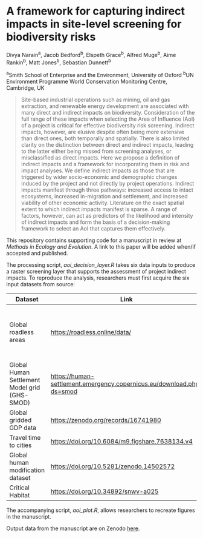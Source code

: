 # A framework for capturing indirect impacts in site-level screening for biodiversity risks

Divya Narain<sup>a</sup>, Jacob Bedford<sup>b</sup>, Elspeth
Grace<sup>b</sup>, Alfred Muge<sup>b</sup>, Aime Rankin<sup>b</sup>,
Matt Jones<sup>b</sup>, Sebastian Dunnett<sup>b</sup>

<sup>a</sup>Smith School of Enterprise and the Environment, University
of Oxford <sup>b</sup>UN Environment Programme World Conservation
Monitoring Centre, Cambridge, UK

> Site-based industrial operations such as mining, oil and gas
> extraction, and renewable energy development are associated with many
> direct and indirect impacts on biodiversity. Consideration of the full
> range of these impacts when selecting the Area of Influence (AoI) of a
> project is critical for effective biodiversity risk screening.
> Indirect impacts, however, are elusive despite often being more
> extensive than direct ones, both temporally and spatially. There is
> also limited clarity on the distinction between direct and indirect
> impacts, leading to the latter either being missed from screening
> analyses, or misclassified as direct impacts. Here we propose a
> definition of indirect impacts and a framework for incorporating them
> in risk and impact analyses. We define indirect impacts as those that
> are triggered by wider socio-economic and demographic changes induced
> by the project and not directly by project operations. Indirect
> impacts manifest through three pathways: increased access to intact
> ecosystems, increased in-migration and settlement, and increased
> viability of other economic activity. Literature on the exact spatial
> extent to which indirect impacts manifest is sparse. A range of
> factors, however, can act as predictors of the likelihood and
> intensity of indirect impacts and form the basis of a decision-making
> framework to select an AoI that captures them effectively.

This repository contains supporting code for a manuscript in review at
*Methods in Ecology and Evolution*. A link to this paper will be added
when/if accepted and published.

The processing script, *aoi\_decision\_layer.R* takes six data inputs to
produce a raster screening layer that supports the assessment of project
indirect impacts. To reproduce the analysis, researchers must first
acquire the six input datasets from source:

<table>
<colgroup>
<col style="width: 15%" />
<col style="width: 48%" />
<col style="width: 20%" />
<col style="width: 16%" />
</colgroup>
<thead>
<tr>
<th>Dataset</th>
<th>Link</th>
<th>Variant used</th>
<th>Copyright</th>
</tr>
</thead>
<tbody>
<tr>
<td>Global roadless areas</td>
<td><a
href="https://roadless.online/data/">https://roadless.online/data/</a></td>
<td>Global shapefile</td>
<td>Open Data Commons Open Database Licence (ODbL)</td>
</tr>
<tr>
<td>Global Human Settlement Model grid (GHS-SMOD)</td>
<td><a
href="https://human-settlement.emergency.copernicus.eu/download.php?ds=smod">https://human-settlement.emergency.copernicus.eu/download.php?ds=smod</a></td>
<td>1km in Mollweide projection</td>
<td>CC BY</td>
</tr>
<tr>
<td>Global gridded GDP data</td>
<td><a
href="https://zenodo.org/records/16741980">https://zenodo.org/records/16741980</a></td>
<td>2020 total GDP at 30arcsecs</td>
<td>CC BY</td>
</tr>
<tr>
<td>Travel time to cities</td>
<td><a
href="https://doi.org/10.6084/m9.figshare.7638134.v4">https://doi.org/10.6084/m9.figshare.7638134.v4</a></td>
<td>“travel_time_to_cities_9.tif”, i.e. settlements over 50,000</td>
<td>CC BY</td>
</tr>
<tr>
<td>Global human modification dataset</td>
<td><a
href="https://doi.org/10.5281/zenodo.14502572">https://doi.org/10.5281/zenodo.14502572</a></td>
<td>“HMv20240801_2022s_AA_300.tif”, i.e. all threats combined</td>
<td>CC BY</td>
</tr>
<tr>
<td>Critical Habitat</td>
<td><a
href="https://doi.org/10.34892/snwv-a025">https://doi.org/10.34892/snwv-a025</a></td>
<td>Basic</td>
<td>CC BY</td>
</tr>
</tbody>
</table>

The accompanying script, *aoi\_plot.R*, allows researchers to recreate
figures in the manuscript.

Output data from the manuscript are on Zenodo
[here](https://doi.org/10.5281/zenodo.16997585).
